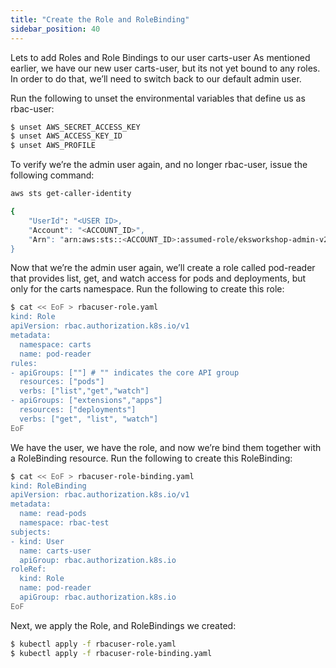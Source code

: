 ```yaml
---
title: "Create the Role and RoleBinding"
sidebar_position: 40
---
```


Lets to add Roles and Role Bindings to our user carts-user
As mentioned earlier, we have our new user carts-user, but its not yet bound to any roles. In order to do that, we’ll need to switch back to our default admin user.

Run the following to unset the environmental variables that define us as rbac-user:
```bash test=false
$ unset AWS_SECRET_ACCESS_KEY
$ unset AWS_ACCESS_KEY_ID
$ unset AWS_PROFILE 
```
To verify we’re the admin user again, and no longer rbac-user, issue the following command:
```bash test=false
aws sts get-caller-identity

{
    "UserId": "<USER ID>,
    "Account": "<ACCOUNT_ID>",
    "Arn": "arn:aws:sts::<ACCOUNT_ID>:assumed-role/eksworkshop-admin-v2/i-06c4d1fe46764ee5f"
}
```
Now that we’re the admin user again, we’ll create a role called pod-reader that provides list, get, and watch access for pods and deployments, but only for the carts namespace. 
Run the following to create this role:
```bash test=false
$ cat << EoF > rbacuser-role.yaml
kind: Role
apiVersion: rbac.authorization.k8s.io/v1
metadata:
  namespace: carts
  name: pod-reader
rules:
- apiGroups: [""] # "" indicates the core API group
  resources: ["pods"]
  verbs: ["list","get","watch"]
- apiGroups: ["extensions","apps"]
  resources: ["deployments"]
  verbs: ["get", "list", "watch"]
EoF
```
We have the user, we have the role, and now we’re bind them together with a RoleBinding resource. Run the following to create this RoleBinding:

```bash test=false
$ cat << EoF > rbacuser-role-binding.yaml
kind: RoleBinding
apiVersion: rbac.authorization.k8s.io/v1
metadata:
  name: read-pods
  namespace: rbac-test
subjects:
- kind: User
  name: carts-user
  apiGroup: rbac.authorization.k8s.io
roleRef:
  kind: Role
  name: pod-reader
  apiGroup: rbac.authorization.k8s.io
EoF
```
Next, we apply the Role, and RoleBindings we created:
```bash test=false
$ kubectl apply -f rbacuser-role.yaml
$ kubectl apply -f rbacuser-role-binding.yaml
```
